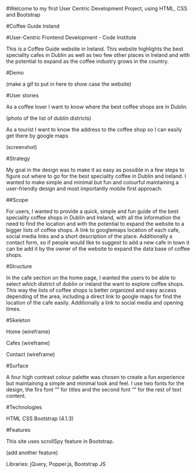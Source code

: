 #Welcome to my first User Centric Development Project, using HTML, CSS and Bootstrap

#Coffee Guide Ireland

#User-Centric Frontend Development - Code Institute

This is a Coffee Guide website in Ireland. This website highlights the best speciality cafes in Dublin as well as two few other places in Ireland and with the potential to expand as the coffee industry grows in the country.

#Demo

(make a gif to put in here to show case the website)

#User stories

As a coffee lover I want to know where the best coffee shops are in Dublin.

(photo of the list of dublin districts)

As a tourist I want to know the address to the coffee shop so I can easily get there by google maps

(screenshot)

#Strategy

My goal in the design was to make it as easy as possible in a few steps to figure out where to go for the best speciality coffee in Dublin and Ireland. I wanted to make simple and minimal but fun and colourful maintaining a user-friendly design and most importantly mobile first approach.

##Scope

For users, I wanted to provide a quick, simple and fun guide of the best speciality coffee shops in Dublin and Ireland, with all the information the need to find the location and with the potential to expand the website to a bigger lists of coffee shops. A link to googlemaps location of each cafe, social media links and a short description of the place. Additionally a contact form, so if people would like to suggest to add a new cafe in town it can be add it by the owner of the website to expand the data base of coffee shops.

#Structure

In the cafe section on the home page, I wanted the users to be able to select which district of dublin or ireland the want to explore coffee shops. This way the lists of coffee shops is better organized and easy access depending of the area, including a direct link to google maps for find the location of the cafe easily. Additionally a link to social media and opening times.

#Skeleton

Home (wireframe)

Cafes (wireframe)

Contact (wireframe)

#Surface

A four high contrast colour palette was chosen to create a fun experience but maintaining a simple and minimal look and feel. I use two fonts for the design, the firs font “” for titles and the second font “” for the rest of text content.

#Technologies

HTML
CSS
Bootstrap (4.1.3)

#Features

This site uses scrollSpy feature in Bootstrap.

(add another feature)

Libraries: jQuery, Popper.js, Bootstrap JS











